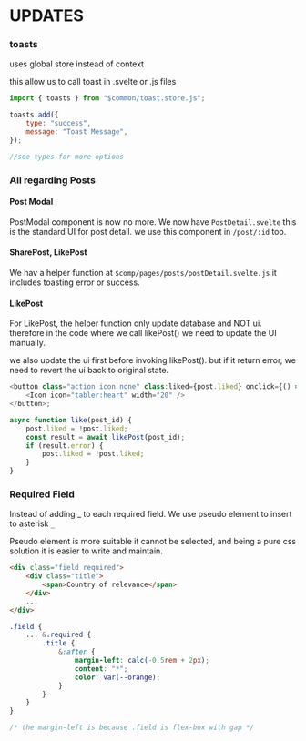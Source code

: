 # UPDATES

### toasts

uses global store instead of context

this allow us to call toast in .svelte or .js files

```js
import { toasts } from "$common/toast.store.js";

toasts.add({
	type: "success",
	message: "Toast Message",
});

//see types for more options
```

### All regarding Posts

#### Post Modal

PostModal component is now no more.
We now have `PostDetail.svelte` this is the standard UI for post detail. we use this component in `/post/:id` too.

#### SharePost, LikePost

We hav a helper function at `$comp/pages/posts/postDetail.svelte.js` it includes toasting error or success.

#### LikePost

For LikePost, the helper function only update database and NOT ui. therefore in the code where we call likePost() we need to update the UI manually.

we also update the ui first before invoking likePost(). but if it return error, we need to revert the ui back to original state.

```js
<button class="action icon none" class:liked={post.liked} onclick={() => like(post.pid)}>
	<Icon icon="tabler:heart" width="20" />
</button>;

async function like(post_id) {
	post.liked = !post.liked;
	const result = await likePost(post_id);
	if (result.error) {
		post.liked = !post.liked;
	}
}
```

### Required Field

Instead of adding <span class="required">_</span> to each required field.
We use pseudo element to insert to asterisk `_`

Pseudo element is more suitable it cannot be selected, and being a pure css solution it is easier to write and maintain.

```html
<div class="field required">
	<div class="title">
		<span>Country of relevance</span>
	</div>
	...
</div>
```

```css
.field {
	... &.required {
		.title {
			&:after {
				margin-left: calc(-0.5rem + 2px);
				content: "*";
				color: var(--orange);
			}
		}
	}
}

/* the margin-left is because .field is flex-box with gap */
```

